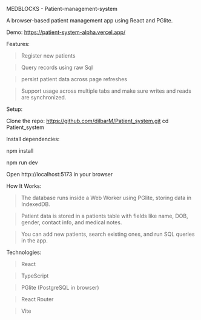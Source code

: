 
MEDBLOCKS - Patient-management-system


A browser-based patient management app using React and PGlite.





Demo: https://patient-system-alpha.vercel.app/




Features:

>Register new patients

>Query records using raw Sql

>persist patient data across page refreshes

>Support usage across multiple tabs and make sure writes and reads are synchronized.








Setup:


Clone the repo: https://github.com/dilbarM/Patient_system.git
cd Patient_system








Install dependencies:


npm install

npm run dev

Open http://localhost:5173 in your browser













How It Works:



>The database runs inside a Web Worker using PGlite, storing data in IndexedDB.

>Patient data is stored in a patients table with fields like name, DOB, gender, contact info, and medical notes.

>You can add new patients, search existing ones, and run SQL queries in the app.










Technologies:





>React

>TypeScript

>PGlite (PostgreSQL in browser)

>React Router

>Vite

